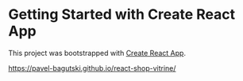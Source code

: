 # Getting Started with Create React App

This project was bootstrapped with [Create React App](https://github.com/facebook/create-react-app).

https://pavel-bagutski.github.io/react-shop-vitrine/

